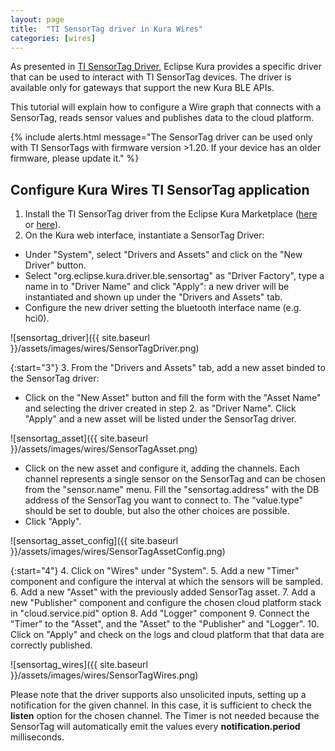 ```yaml
---
layout: page
title:  "TI SensorTag driver in Kura Wires"
categories: [wires]
---
```


As presented in [TI SensorTag Driver](/kura/devices/sensortag-driver.html), Eclipse Kura provides a specific driver that can be used to interact with TI SensorTag devices. The driver is available only for gateways that support the new Kura BLE APIs.

This tutorial will explain how to configure a Wire graph that connects with a SensorTag, reads sensor values and publishes data to the cloud platform.

{% include alerts.html message="The SensorTag driver can be used only with TI SensorTags with firmware version >1.20. If your device has an older firmware, please update it." %}

## Configure Kura Wires TI SensorTag application

1. Install the TI SensorTag driver from the Eclipse Kura Marketplace ([here](https://marketplace.eclipse.org/content/ti-sensortag-driver-eclipse-kura-3xy) or [here](https://marketplace.eclipse.org/content/ti-sensortag-driver-eclipse-kura-3xy)).
2. On the Kura web interface, instantiate a SensorTag Driver:
  * Under "System", select "Drivers and Assets" and click on the "New Driver" button.
  * Select "org.eclipse.kura.driver.ble.sensortag" as "Driver Factory", type a name in to "Driver Name" and click "Apply": a new driver will be instantiated and shown up under the "Drivers and Assets" tab.
  * Configure the new driver setting the bluetooth interface name (e.g. hci0).

![sensortag_driver]({{ site.baseurl }}/assets/images/wires/SensorTagDriver.png)

{:start="3"}
3. From the "Drivers and Assets" tab, add a new asset binded to the SensorTag driver:
  * Click on the "New Asset" button and fill the form with the "Asset Name" and selecting the driver created in step 2. as "Driver Name". Click "Apply" and a new asset will be listed under the SensorTag driver.

  ![sensortag_asset]({{ site.baseurl }}/assets/images/wires/SensorTagAsset.png)

  * Click on the new asset and configure it, adding the channels. Each channel represents a single sensor on the SensorTag and can be chosen from the "sensor.name" menu. Fill the "sensortag.address" with the DB address of the SensorTag you want to connect to. The "value.type" should be set to double, but also the other choices are possible.
  * Click "Apply".

  ![sensortag_asset_config]({{ site.baseurl }}/assets/images/wires/SensorTagAssetConfig.png)

{:start="4"}
4. Click on "Wires" under "System".
5. Add a new "Timer" component and configure the interval at which the sensors will be sampled.
6. Add a new "Asset" with the previously added SensorTag asset.
7. Add a new "Publisher" component and configure the chosen cloud platform stack in "cloud.service.pid" option
8. Add "Logger" component
9. Connect the "Timer" to the "Asset", and the "Asset" to the "Publisher" and "Logger".
10. Click on "Apply" and check on the logs and cloud platform that that data are correctly published.

![sensortag_wires]({{ site.baseurl }}/assets/images/wires/SensorTagWires.png)

Please note that the driver supports also unsolicited inputs, setting up a notification for the given channel. In this case, it is sufficient to check the **listen** option for the chosen channel. The Timer is not needed because the SensorTag will automatically emit the values every **notification.period** milliseconds.
